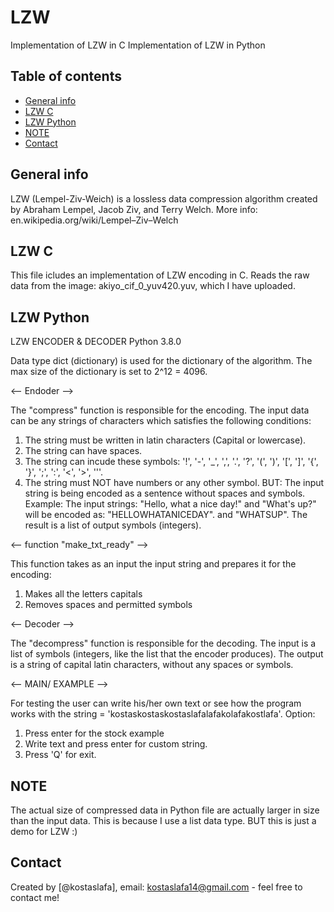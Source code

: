 # LZW
Implementation of LZW in C
Implementation of LZW in Python

## Table of contents
* [General info](#general-info)
* [LZW C](#lzw-c)
* [LZW Python](#lzw-python)
* [NOTE](#note)
* [Contact](#contact)

## General info 
LZW (Lempel-Ziv-Weich) is a lossless data compression algorithm created by Abraham Lempel, Jacob Ziv, and Terry Welch.
More info: en.wikipedia.org/wiki/Lempel–Ziv–Welch

## LZW C
This file icludes an implementation of LZW encoding in C.
Reads the raw data from the image: akiyo_cif_0_yuv420.yuv, which I have uploaded.

## LZW Python
LZW ENCODER & DECODER
Python 3.8.0

Data type dict (dictionary) is used for the dictionary of the algorithm.
The max size of the dictionary is set to 2^12 = 4096.

<-- Endoder -->

The "compress" function is responsible for the encoding. 
The input data can be any strings of characters which satisfies the following conditions:
1. The string must be written in latin characters (Capital or lowercase).
2. The string can have spaces.
3. The string can incude these symbols: '!', '-', '_', ',', '.', '?', '(', ')', '[', ']', '{', '}', ';', ':', '<', '>', '''.
4. The string must NOT have numbers or any other symbol.
BUT:
The input string is being encoded as a sentence without spaces and symbols.
Example: 
The input strings:  "Hello, what a nice day!" and "What's up?"
will be encoded as: "HELLOWHATANICEDAY".      and "WHATSUP".
The result is a list of output symbols (integers).

<-- function "make_txt_ready" -->

This function takes as an input the input string and prepares it for the encoding:
1. Makes all the letters capitals
2. Removes spaces and permitted symbols

<-- Decoder -->

The "decompress" function is responsible for the decoding.
The input is a list of symbols (integers, like the list that the encoder produces).
The output is a string of capital latin characters, without any spaces or symbols.

<-- MAIN/ EXAMPLE -->

For testing the user can write his/her own text or see how the program works with the string = 'kostaskostaskostaslafalafakolafakostlafa'.
Option:
1. Press enter for the stock example
2. Write text and press enter for custom string.
3. Press 'Q' for exit.

## NOTE 
The actual size of compressed data in Python file are actually larger in size than the input data. This is because I use a list data type.
BUT this is just a demo for LZW :)

## Contact
Created by [@kostaslafa], email: kostaslafa14@gmail.com - feel free to contact me!
